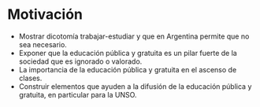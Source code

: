 # Motivación

* Mostrar dicotomía trabajar-estudiar y que en Argentina permite que no sea necesario.
* Exponer que la educación pública y gratuita es un pilar fuerte de la sociedad que es ignorado o valorado.
* La importancia de la educación pública y gratuita en el ascenso de clases.
* Construir elementos que ayuden a la difusión de la educación pública y gratuita, en particular para la UNSO.
